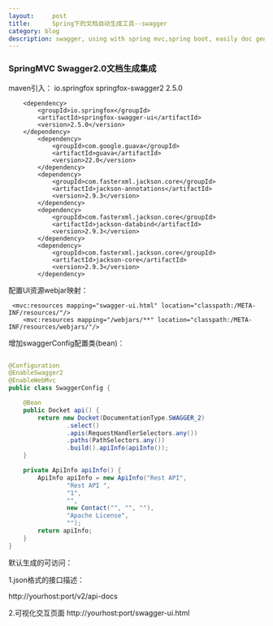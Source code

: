 ```yaml
---
layout:     post
title:      Spring下的文档自动生成工具--swagger
category: blog
description: swagger, using with spring mvc,spring boot, easily doc generation
---
```



### SpringMVC Swagger2.0文档生成集成

maven引入：
		<dependency>
            <groupId>io.springfox</groupId>
            <artifactId>springfox-swagger2</artifactId>
            <version>2.5.0</version>
        </dependency>

        <dependency>
            <groupId>io.springfox</groupId>
            <artifactId>springfox-swagger-ui</artifactId>
            <version>2.5.0</version>
        </dependency>
            <dependency>
                <groupId>com.google.guava</groupId>
                <artifactId>guava</artifactId>
                <version>22.0</version>
            </dependency>
            <dependency>
                <groupId>com.fasterxml.jackson.core</groupId>
                <artifactId>jackson-annotations</artifactId>
                <version>2.9.3</version>
            </dependency>
            <dependency>
                <groupId>com.fasterxml.jackson.core</groupId>
                <artifactId>jackson-databind</artifactId>
                <version>2.9.3</version>
            </dependency>
            <dependency>
                <groupId>com.fasterxml.jackson.core</groupId>
                <artifactId>jackson-core</artifactId>
                <version>2.9.3</version>
            </dependency>
配置UI资源webjar映射：
```
 <mvc:resources mapping="swagger-ui.html" location="classpath:/META-INF/resources/"/>
    <mvc:resources mapping="/webjars/**" location="classpath:/META-INF/resources/webjars/"/>
```

增加swaggerConfig配置类(bean)：

```java

@Configuration
@EnableSwagger2
@EnableWebMvc
public class SwaggerConfig {

    @Bean
    public Docket api() {
        return new Docket(DocumentationType.SWAGGER_2)
                .select()
                .apis(RequestHandlerSelectors.any())
                .paths(PathSelectors.any())
                .build().apiInfo(apiInfo());
    }

    private ApiInfo apiInfo() {
        ApiInfo apiInfo = new ApiInfo("Rest API",
                "Rest API ",
                "1",
                "",
                new Contact("", "", ""),
                "Apache License",
                "");
        return apiInfo;
    }
}
```

默认生成的可访问：

1.json格式的接口描述：

http://yourhost:port/v2/api-docs 

2.可视化交互页面
http://yourhost:port/swagger-ui.html